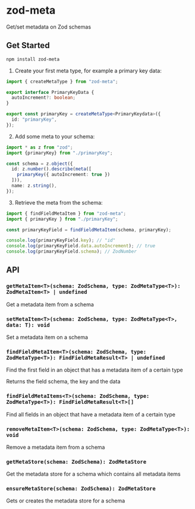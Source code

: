 # zod-meta

Get/set metadata on Zod schemas

## Get Started

```bash
npm install zod-meta
```

1. Create your first meta type, for example a primary key data:

```typescript file=primaryKey.ts
import { createMetaType } from "zod-meta";

export interface PrimaryKeyData {
  autoIncrement?: boolean;
}

export const primaryKey = createMetaType<PrimaryKeydata>({
  id: "primaryKey",
});
```

2. Add some meta to your schema:

```typescript
import * as z from "zod";
import {primaryKey} from "./primaryKey";

const schema = z.object({
  id: z.number().describe(meta([
    primaryKey({ autoIncrement: true })
  ])),
  name: z.string(),
});
```

3. Retrieve the meta from the schema:

```typescript
import { findFieldMetaItem } from "zod-meta";
import { primaryKey } from "./primaryKey";

const primaryKeyField = findFieldMetaItem(schema, primaryKey);

console.log(primaryKeyField.key); // "id"
console.log(primaryKeyField.data.autoIncrement); // true
console.log(primaryKeyField.schema); // ZodNumber

```

## API

### `getMetaItem<T>(schema: ZodSchema, type: ZodMetaType<T>): ZodMetaItem<T> | undefined`

Get a metadata item from a schema

### `setMetaItem<T>(schema: ZodSchema, type: ZodMetaType<T>, data: T): void`

Set a metadata item on a schema

### `findFieldMetaItem<T>(schema: ZodSchema, type: ZodMetaType<T>): FindFieldMetaResult<T> | undefined`

Find the first field in an object that has a metadata item of a certain type

Returns the field schema, the key and the data

### `findFieldMetaItems<T>(schema: ZodSchema, type: ZodMetaType<T>): FindFieldMetaResult<T>[]`

Find all fields in an object that have a metadata item of a certain type

### `removeMetaItem<T>(schema: ZodSchema, type: ZodMetaType<T>): void`

Remove a metadata item from a schema

### `getMetaStore(schema: ZodSchema): ZodMetaStore`

Get the metadata store for a schema which contains all metadata items

### `ensureMetaStore(schema: ZodSchema): ZodMetaStore`

Gets or creates the metadata store for a schema